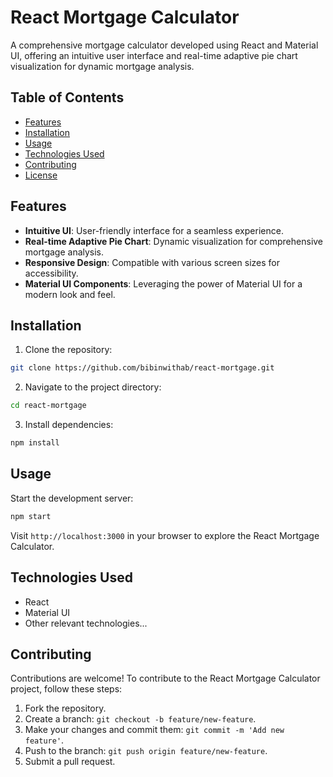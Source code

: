 # React Mortgage Calculator

A comprehensive mortgage calculator developed using React and Material UI, offering an intuitive user interface and real-time adaptive pie chart visualization for dynamic mortgage analysis.

## Table of Contents

- [Features](#features)
- [Installation](#installation)
- [Usage](#usage)
- [Technologies Used](#technologies-used)
- [Contributing](#contributing)
- [License](#license)

## Features

- **Intuitive UI**: User-friendly interface for a seamless experience.
- **Real-time Adaptive Pie Chart**: Dynamic visualization for comprehensive mortgage analysis.
- **Responsive Design**: Compatible with various screen sizes for accessibility.
- **Material UI Components**: Leveraging the power of Material UI for a modern look and feel.

## Installation

1. Clone the repository:

```bash
git clone https://github.com/bibinwithab/react-mortgage.git
```

2. Navigate to the project directory:

```bash
cd react-mortgage
```

3. Install dependencies:

```bash
npm install
```

## Usage

Start the development server:

```bash
npm start
```

Visit `http://localhost:3000` in your browser to explore the React Mortgage Calculator.

## Technologies Used

- React
- Material UI
- Other relevant technologies...

## Contributing

Contributions are welcome! To contribute to the React Mortgage Calculator project, follow these steps:

1. Fork the repository.
2. Create a branch: `git checkout -b feature/new-feature`.
3. Make your changes and commit them: `git commit -m 'Add new feature'`.
4. Push to the branch: `git push origin feature/new-feature`.
5. Submit a pull request.
